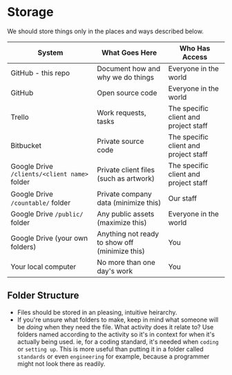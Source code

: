
# Storage

We should store things only in the places and ways described below.

| System  | What Goes Here | Who Has Access |
| ------------- | ------------- | ------------- |
| GitHub - this repo  | Document how and why we do things | Everyone in the world |
| GitHub | Open source code | Everyone in the world |
| Trello | Work requests, tasks | The specific client and project staff |
| Bitbucket | Private source code | The specific client and project staff |
| Google Drive `/clients/<client name>` folder | Private client files (such as artwork) | The specific client and project staff |
| Google Drive `/countable/` folder | Private company data (minimize this) | Our staff |
| Google Drive `/public/` folder | Any public assets (maximize this) | Everyone in the world |
| Google Drive (your own folders) | Anything not ready to show off (minimize this) | You |
| Your local computer | No more than one day's work | You |

## Folder Structure

  * Files should be stored in an pleasing, intuitive heirarchy.
  * If you're unsure what folders to make, keep in mind what someone will be *doing* when they need the file. What activity does it relate to? Use folders named according to the activity so it's in context for when it's actually being used. ie, for a coding standard, it's needed when `coding` or `setting up`. This is more useful than putting it in a folder called `standards` or even `engineering` for example, because a programmer might not look there as readily.
